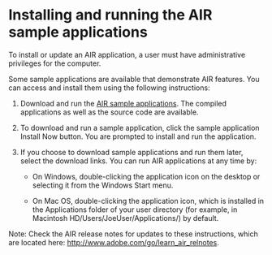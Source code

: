 # Installing and running the AIR sample applications

<div>

To install or update an AIR application, a user must have administrative
privileges for the computer.

Some sample applications are available that demonstrate AIR features. You can
access and install them using the following instructions:

1.  Download and run the
    [AIR sample applications](http://www.adobe.com/go/learn_air_samples_download).
    The compiled applications as well as the source code are available.

2.  To download and run a sample application, click the sample application
    Install Now button. You are prompted to install and run the application.

3.  If you choose to download sample applications and run them later, select the
    download links. You can run AIR applications at any time by:

    - On Windows, double-clicking the application icon on the desktop or
      selecting it from the Windows Start menu.

    - On Mac OS, double-clicking the application icon, which is installed in the
      Applications folder of your user directory (for example, in Macintosh
      HD/Users/JoeUser/Applications/) by default.

<div>

Note: Check the AIR release notes for updates to these instructions, which are
located here: <http://www.adobe.com/go/learn_air_relnotes>.

</div>

</div>

<div>

<div>



</div>

</div>
